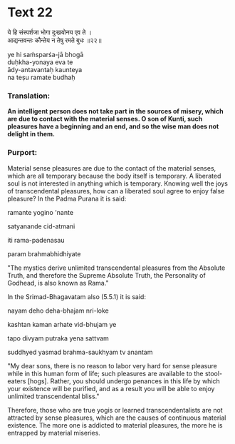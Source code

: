 # Text 22

ये हि संस्पर्शजा भोगा दुःखयोनय एव ते ।  
आद्यन्तवन्तः कौन्तेय न तेषु रमते बुधः ॥२२॥

ye hi saḿsparśa-jā bhogā  
duḥkha-yonaya eva te  
ādy-antavantaḥ kaunteya  
na teṣu ramate budhaḥ



### Translation:

**An intelligent person does not take part in the sources of misery, which are due to contact with the material senses. O son of Kunti, such pleasures have a beginning and an end, and so the wise man does not delight in them.**

### Purport:

Material sense pleasures are due to the contact of the material senses, which are all temporary because the body itself is temporary. A liberated soul is not interested in anything which is temporary. Knowing well the joys of transcendental pleasures, how can a liberated soul agree to enjoy false pleasure? In the Padma Purana it is said:

ramante yogino 'nante

satyanande cid-atmani

iti rama-padenasau

param brahmabhidhiyate

"The mystics derive unlimited transcendental pleasures from the Absolute Truth, and therefore the Supreme Absolute Truth, the Personality of Godhead, is also known as Rama."

In the Srimad-Bhagavatam also (5.5.1) it is said:

nayam deho deha-bhajam nri-loke

kashtan kaman arhate vid-bhujam ye

tapo divyam putraka yena sattvam

suddhyed yasmad brahma-saukhyam tv anantam

"My dear sons, there is no reason to labor very hard for sense pleasure while in this human form of life; such pleasures are available to the stool-eaters [hogs]. Rather, you should undergo penances in this life by which your existence will be purified, and as a result you will be able to enjoy unlimited transcendental bliss."

Therefore, those who are true yogis or learned transcendentalists are not attracted by sense pleasures, which are the causes of continuous material existence. The more one is addicted to material pleasures, the more he is entrapped by material miseries.